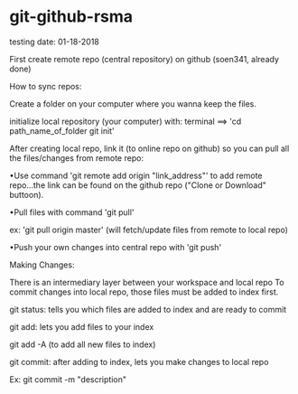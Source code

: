 # git-github-rsma
testing
date: 01-18-2018

First create remote repo (central repository) on github (soen341, already done)

How to sync repos:

Create a folder on your computer where you wanna keep the files.

initialize local repository (your computer) with: terminal ==> 'cd path_name_of_folder git init'

After creating local repo, link it (to online repo on github) so you can pull all the files/changes from remote repo:

•Use command 'git remote add origin "link_address"' to add remote repo...the link can be found on the github repo ("Clone or Download" buttoon).

•Pull files with command 'git pull'

ex: 'git pull origin master' (will fetch/update files from remote to local repo)

•Push your own changes into central repo with 'git push'


Making Changes:

There is an intermediary layer between your workspace and local repo
To commit changes into local repo, those files must be added to index first.

git status: tells you which files are added to index and are ready to commit

git add: lets you add files to your index

git add -A (to add all new files to index)

git commit: after adding to index, lets you make changes to local repo

Ex: git commit -m "description"
